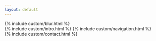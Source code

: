 ```yaml
---
layout: default
---
```

<div class="blurImg">
      {% include custom/blur.html %} 
</div>
<div class="header-wrapper"> 
      {% include custom/intro.html %} 
      {% include custom/navigation.html %} 
</div> 
<div class="timeline-wrapper">  
{% include custom/contact.html %} 
</div> 

